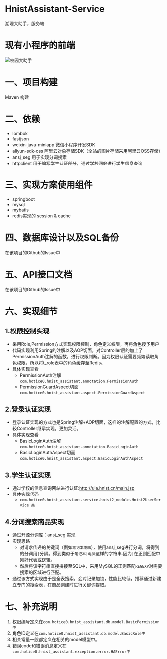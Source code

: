 # HnistAssistant-Service
湖理大助手，服务端

# 现有小程序的前端
![校园大助手](http://chuantu.xyz/t6/702/1560700243x3703728804.jpg)
# 一、项目构建
Maven 构建

# 二、依赖
- lombok
- fastjson
- weixin-java-miniapp 微信小程序开发SDK
- aliyun-sdk-oss 阿里云对象存储SDK（全站的图片存储采用阿里云OSS存储）
- ansj_seg 用于实现分词搜索
- httpclient 用于编写学生认证部分，通过学校网站进行学生信息查询

# 三、实现方案使用组件
- springboot
- mysql
- mybatis
- redis实现的 session & cache

# 四、数据库设计以及SQL备份
在该项目的Github的Issue中

# 五、API接口文档
在该项目的Github的Issue中

# 六、实现细节
## 1.权限控制实现
- 采用Role,Permission方式实现权限控制，角色定义权限，再将角色授予用户
- 代码实现利用Spring的注解以及AOP切面，对Controller层的加上了PermissionAuth注解的函数，进行权限判断。因为权限认证需要频繁读取角色权限，所以将t_role表中的角色缓存至Redis。
- 具体实现查看
    - PermissionAuth注解`com.hotice0.hnist_assistant.annotation.PermissionAuth`
    - PermissionGuardAspect切面`com.hotice0.hnist_assistant.aspect.PermissionGuardAspect`

## 2.登录认证实现
- 登录认证实现的方式也是Spring注解+AOP切面，这样的注解配置的方式，比较Controller继承实现，更加灵活。
- 具体实现查看
    - BasicLoginAuth注解`com.hotice0.hnist_assistant.annotation.BasicLoginAuth`
    - BasicLoginAuthAspect切面`com.hotice0.hnist_assistant.aspect.BasicLoginAuthAspect`

## 3.学生认证实现
- 通过学校的信息查询网站进行认证:http://uia.hnist.cn/main.jsp
- 具体实现代码
    - `com.hotice0.hnist_assistant.service.hnist2_module.Hnist2UserService 类`

## 4.分词搜索商品实现
- 通过开源分词库：ansj_seg 实现
- 实现思路
    - 对请求传递的关键词（例如`笔记本电脑`），使用ansj_seg进行分词，将得到的分词用`|`分隔。得到类似于`笔记本|电脑`这样的字符串.因为`|`在正则匹配中刚好代表或逻辑。
    - 然后将该字符串直接拼接至SQL中，采用MySQL的正则匹配`REGEXP`对需要搜索的区域进行匹配。
- 通过该方式实现由于是全表搜索，会对记录加锁，性能比较低，推荐通过新建立专门的搜索表，在商品创建时进行关键词提取。

# 七、补充说明
1. 权限编号定义在`com.hotice0.hnist_assistant.db.model.BasicPermission中`
2. 角色ID定义在`com.hotice0.hnist_assistant.db.model.BasicRole中`
3. 相关常量一般都定义在相关的model模型中。
4. 错误code和错误消息定义在`com.hotice0.hnist_assistant.exception.error.HAError中`
